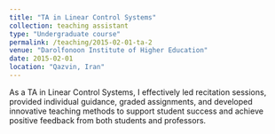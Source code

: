 ```yaml
---
title: "TA in Linear Control Systems"
collection: teaching assistant
type: "Undergraduate course"
permalink: /teaching/2015-02-01-ta-2
venue: "Darolfonoon Institute of Higher Education"
date: 2015-02-01
location: "Qazvin, Iran"
---
```


As a TA in Linear Control Systems, I effectively led recitation sessions, provided individual guidance, graded assignments, and developed innovative teaching methods to support student success and achieve positive feedback from both students and professors.

